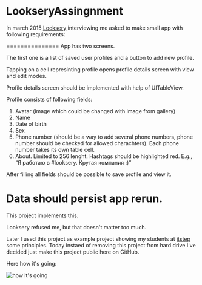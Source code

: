 # LookseryAssingnment

In march 2015 [Looksery](https://www.looksery.com) interviewing me asked to make small app with following requirements:

===============
App has two screens.

The first one is a list of saved user profiles and a button to add new profile.

Tapping on a cell represinting profile opens profile details screen with view and edit modes.

Profile details screen should be implemented with help of UITableView.

Profile consists of following fields:
1.	Avatar (image which could be changed with image from gallery)
2.	Name
3.	Date of birth
4.	Sex
5.	Phone number (should be a way to add several phone numbers, phone number should be checked for allowed charachters). Each phone number takes its own table cell.
6.	About. Limited to 256 lenght. Hashtags should be highlighted red. E.g., “Я работаю в #looksery. Крутая компания :)”

After filling all fields should be possible to save profile and view it.

Data should persist app rerun.
===============

This project implements this.

Looksery refused me, but that doesn't matter too much.

Later I used this project as example project showing my students at [itstep](http://itstep.org/en/) some principles. Today instaed of removing this project from hard drive I've decided just make this project public here on GitHub.

Here how it's going:

![how it's going](https://cloud.githubusercontent.com/assets/1630974/11786477/85912dde-a28f-11e5-9369-ea60556c278b.gif)
